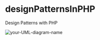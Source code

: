 # designPatternsInPHP
Design Patterns with PHP


![your-UML-diagram-name](http://www.plantuml.com/plantuml/proxy?cache=no&src=https://github.com/chaitenyay/designPatternsInPHP/blob/main/Sample.puml)